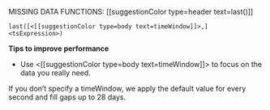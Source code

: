 MISSING DATA FUNCTIONS: [[suggestionColor type=header text=last()]]

`last([<[[suggestionColor type=body text=timeWindow]]>,] <tsExpression>)`

**Tips to improve performance**
- Use <[[suggestionColor type=body text=timeWindow]]> to focus on the data you really need.

If you don’t specify a timeWindow, we apply the default value for every second and fill gaps up to 28 days.